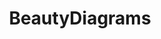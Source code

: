 ---
title: BeautyDiagrams
crosslinks:
- HoodedEyes
- HistoricalCostuming
- SkincareAddiction
- makeupartists
- collegecooking
---